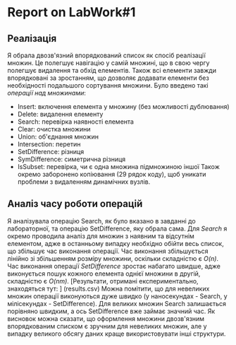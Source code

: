 # Report on LabWork#1
## Реалізація 
Я обрала двозв'язний впорядкований список як спосіб реалізації множин. Це полегшує навігацію у самій множині, що в свою чергу полегшує видалення та обхід елементів. Також всі елементи завжди впорядковані за зростанням, що дозволяє додавати елементи без необхідності подальшого сортування множини. 
Було введено такі *операції над множинами*:
- Insert: включення елемента у множину (без можливості дублювання)
- Delete: видалення елементу
- Search: перевірка наявності елемента
- Clear: очистка множини
- Union: об'єднання множин
- Intersection: перетин
- SetDifference: різниця
- SymDifference: симетрична різниця
- IsSubset: перевірка, чи є одна множина підмножиною іншої
Також окремо заборонено копіювання (29 рядок коду), щоб уникати проблеми з видаленням динамічних вузлів.
## Аналіз часу роботи операцій
Я аналізувала операцію Search, як було вказано в завданні до лабораторної, та операцію SetDifference, яку обрала сама.
Для *Search* я окремо проводила аналіз для множин з наявним та відсутнім елементом, адже в останньому випадку необхідно обійти весь список, що збільшує час виконання операції. Час виконання збільшується лінійно зі збільшенням розміру множини, оскільки складністю є *O(n)*.
Час виконання операції *SetDifference* зростає набагато швидше, адже виконується пошук кожного елемента однієї множини в другій, складністю є *O(nm)*. 
[Результати, отримані експериментально, знаходяться тут: ] (results.csv)
Можна помітити, що для невеликих множин операції виконуються дуже швидко (у наносекундах - Search, у мілісекундах - SetDifference). Для великих множин Search залишається порівняно швидким, а ось SetDifference вже займає значний час. 
Як висновок можна сказати, що оформлення множини двозв'язним впорядкованим списком є зручним для невеликих множин, але у випадку великого обсягу даних краще використовувати інші структури.

